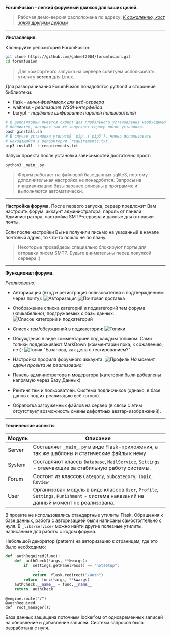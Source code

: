 **ForumFusion - легкий форумный движок для ваших целей.**

> Рабочая демо-версия расположена по адресу: [*К сожалению, хост занят другими делами*](none)
***
**Инсталляция.**

Клонируйте репозиторий ForumFusion:
```bash
git clone https://github.com/gahmet2004/forumfusion.git
cd forumfusion
```

> Для комфортного запуска на сервере советуем использовать утилиту **screen** для Linux.

Для разворачивания ForumFusion понадобятся python3 и сторонние библиотеки:

 - flask - *мини-фреймворк для веб-сервера*
 - waitress - *реализация WSGI-интерфейса*
 - bcrypt - *надёжное шифрование паролей пользователей*

```bash
# В репозитории имеется скрипт для глобального установления необходимых 
# библиотек, которая так же запускает сервер после установки.
bash ginstall.sh
# В случае установки утилитой `pip` (`pip3`), можно использовать
# находящийся в репозитории `requirements.txt`:
pip3 install -r requirements.txt
```
Запуск проекта после установки зависимостей достаточно прост:
```bash
python3 _main_.py
```

> Форум работает на файловой базе данных sqlite3, поэтому дополнительная настройка не понадобится. 
> Запросы на инициализацию базы заранее описаны в программе и выполняются автоматически.
***
**Настройка форума.**
После первого запуска, сервер предложит Вам настроить форум: аккаунт администратора, пароль от панели Администратора, настройка SMTP-сервера и данные для отправки почты.

Если после настройки Вы не получили письмо на указанный в начале почтовый адрес, то что-то пошло не по плану.

> Некоторые провайдеры специально блокируют порты для отправки писем SMTP. Будьте внимательны перед покупкой сервера :)

***
**Функционал форума.**

_Реализовано:_
+ Авторизация (вход и регистрация пользователей с подтверждением через почту):
![Авторизация](https://github.com/gahmet2004/forumfusion/blob/main/UML/pictures/auth_form.png?raw=true)
![Почтовая доставка](https://github.com/gahmet2004/forumfusion/blob/main/UML/pictures/email_delivery.png?raw=true)

+ Отображение списка категорий и подкатегорий тем форума (кликабельно), подгружаемых с базы данных:
![Список категорий и подкатегорий](https://github.com/gahmet2004/forumfusion/blob/main/UML/pictures/categories.png?raw=true)
+ Список тем/обсуждений в подкатегории:
![Топики](https://github.com/gahmet2004/forumfusion/blob/main/UML/pictures/subcategory.png?raw=true)
+ Обсуждения в виде комментариев под каждым топиком. Сами топики поддерживают MarkDown (комментарии пока, к сожалению, нет):
![Топик "Базанова, как дела с тестированием?"](https://github.com/gahmet2004/forumfusion/blob/main/UML/pictures/topic_view.png?raw=true)
+ Настройка профиля форумного аккаунта:
![Профиль](https://github.com/gahmet2004/forumfusion/blob/main/UML/pictures/profile_view.png?raw=true)
_На момент сдачи проекта не реализовано:_

+ Панель администратора и модератора (категории были добавлены напрямую через Базу Данных)
+ Рейтинг тем и пользоватлей. Система подписчиков (однако, в базе данных под их реализацию всё готово).
+ Обработка загруженных файлов на сервер (в связи с этим отсутствует возможность смены дефолтных аватар-изображений).

***
**Технические аспекты**

| Модуль | Описание |	
|--|--|
| Server | Составляет `_main_.py` в виде Flask-приложения, а так же шаблоны и статические файлы к нему|
| System | Составляют классы `Database`, `MailService`, `Settings` - отвечающие за стабильную работу системы.
| Forum | Состоит из классов `Category`, `Subcategory`, `Topic`, `Review`
| User | Организован модуль в виде классов `User`, `Profile`, `Settings`, `Punishment` - система наказаний на данный момент не реализована.

В проекте не использовались стандартные утилиты Flask. Обращения к базе данных, работа с авторизацией были написаны самостоятельно с нуля. В `_libs/service/` можно найти другие полезные утилиты, написанные для работы с кодом форума.

Небольшой декоратор (pattern) на авторизацию к страницам, где это было необходимо:
```python
def  authRequired(func):
	def  authCheck(*args, **kwargs):
		if  settings.getPanelPass() == "notsetup":
			. . .
			return  flask.redirect("/auth")
		return  func(*args, **kwargs)
	authCheck.__name__ = func.__name__
	return  authCheck
```
```python3
@engine.route("/")
@authRequired
def  root_manager():
```
База данных защищена поточным locker'ом от одновременных записей на обновление и добавление записей. Система запросов была разработана с нуля.
